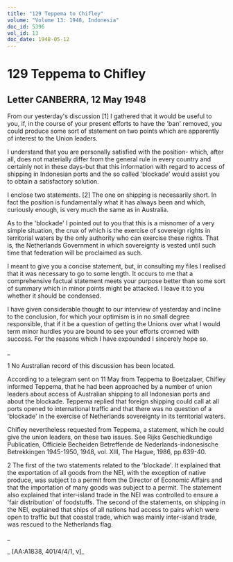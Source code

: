 ```yaml
---
title: "129 Teppema to Chifley"
volume: "Volume 13: 1948, Indonesia"
doc_id: 5396
vol_id: 13
doc_date: 1948-05-12
---
```


# 129 Teppema to Chifley

## Letter CANBERRA, 12 May 1948

From our yesterday's discussion [1] I gathered that it would be useful to you, if, in the course of your present efforts to have the 'ban' removed, you could produce some sort of statement on two points which are apparently of interest to the Union leaders.

I understand that you are personally satisfied with the position- which, after all, does not materially differ from the general rule in every country and certainly not in these days-but that this information with regard to access of shipping in Indonesian ports and the so called 'blockade' would assist you to obtain a satisfactory solution.

I enclose two statements. [2] The one on shipping is necessarily short. In fact the position is fundamentally what it has always been and which, curiously enough, is very much the same as in Australia.

As to the 'blockade' I pointed out to you that this is a misnomer of a very simple situation, the crux of which is the exercise of sovereign rights in territorial waters by the only authority who can exercise these rights. That is, the Netherlands Government in which sovereignty is vested until such time that federation will be proclaimed as such.

I meant to give you a concise statement, but, in consulting my files I realised that it was necessary to go to some length. It occurs to me that a comprehensive factual statement meets your purpose better than some sort of summary which in minor points might be attacked. I leave it to you whether it should be condensed.

I have given considerable thought to our interview of yesterday and incline to the conclusion, for which your optimism is in no small degree responsible, that if it be a question of getting the Unions over what I would term minor hurdles you are bound to see your efforts crowned with success. For the reasons which I have expounded I sincerely hope so.

_

1 No Australian record of this discussion has been located.

According to a telegram sent on 11 May from Teppema to Boetzalaer, Chifley informed Teppema, that he had been approached by a number of union leaders about access of Australian shipping to all Indonesian ports and about the blockade. Teppema replied that foreign shipping could call at all ports opened to international traffic and that there was no question of a 'blockade' in the exercise of Netherlands sovereignty in its territorial waters.

Chifley nevertheless requested from Teppema, a statement, which he could give the union leaders, on these two issues. See Rijks Geschiedkundige Publicatien, Officiele Becheiden Betreffende de Nederlands-indonesische Betrekkingen 1945-1950, 1948, vol. XIII, The Hague, 1986, pp.639-40.

2 The first of the two statements related to the 'blockade'. It explained that the exportation of all goods from the NEI, with the exception of native produce, was subject to a permit from the Director of Economic Affairs and that the importation of many goods was subject to a permit. The statement also explained that inter-island trade in the NEI was controlled to ensure a 'fair distribution' of foodstuffs. The second of the statements, on shipping in the NEI, explained that ships of all nations had access to pairs which were open to traffic but that coastal trade, which was mainly inter-island trade, was rescued to the Netherlands flag.

_

_ [AA:A1838, 401/4/4/1, v]_
